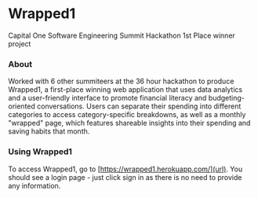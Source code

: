 # Wrapped1
Capital One Software Engineering Summit Hackathon 1st Place winner project

### About
Worked with 6 other summiteers at the 36 hour hackathon to produce Wrapped1, a first-place winning web application that uses data analytics and a user-friendly interface to promote financial literacy and budgeting-oriented conversations. Users can separate their spending into different categories to access category-specific breakdowns, as well as a monthly "wrapped" page, which features shareable insights into their spending and saving habits that month. 

### Using Wrapped1
To access Wrapped1, go to [https://wrapped1.herokuapp.com/](url). You should see a login page - just click sign in as there is no need to provide any information.
